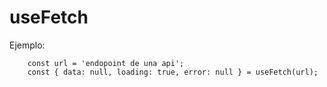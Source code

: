 # useFetch

Ejemplo:
```
    const url = 'endopoint de una api';
    const { data: null, loading: true, error: null } = useFetch(url);
```